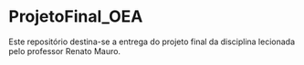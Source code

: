 # ProjetoFinal_OEA
Este repositório destina-se a entrega do projeto final da disciplina lecionada pelo professor Renato Mauro.
